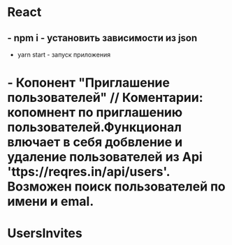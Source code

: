 # React

## - npm i - установить зависимости из json

- yarn start - запуск приложения

# - Копонент "Приглашение пользователей" // Коментарии: копомнент по приглашению пользователей.Функционал влючает в себя добвление и удаление пользователей из Api 'ttps://reqres.in/api/users'. Возможен поиск пользователей по имени и emal.

# UsersInvites
